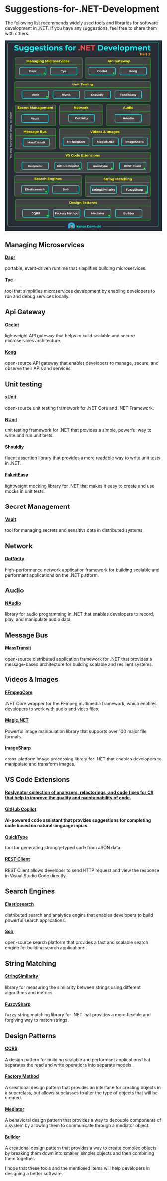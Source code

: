 # Suggestions-for-.NET-Development
The following list recommends widely used tools and libraries for software development in .NET. If you have any suggestions, feel free to share them with others.

<img src="https://raw.githubusercontent.com/kavaan/Suggestions-for-.NET-Development/main/dotnet_suggestions.png"/>

<h2>Managing Microservices</h2>

<h4><a href="https://github.com/dapr/dotnet-sdk">Dapr</a></h4>
portable, event-driven runtime that simplifies building microservices.
<h4><a href="https://github.com/dotnet/tye">Tye</a></h4>
tool that simplifies microservices development by enabling developers to run and debug services locally.

<h2>Api Gateway</h2>
<h4><a href="https://github.com/ThreeMammals/Ocelot">Ocelot</a></h4>
lightweight API gateway that helps to build scalable and secure microservices architecture.
<h4><a href="https://github.com/lianggx/Kong.Net">Kong</a></h4>
open-source API gateway that enables developers to manage, secure, and observe their APIs and services.

<h2>Unit testing</h2>
<h4><a href="https://xunit.net/">xUnit</a></h4>
open-source unit testing framework for .NET Core and .NET Framework.
<h4><a href="https://nunit.org/">NUnit</a></h4>
unit testing framework for .NET that provides a simple, powerful way to write and run unit tests.
<h4><a href="https://github.com/shouldly/shouldly">Shouldly</a></h4>
fluent assertion library that provides a more readable way to write unit tests in .NET.
<h4><a href="https://github.com/FakeItEasy/FakeItEasy">FakeitEasy</a></h4>
lightweight mocking library for .NET that makes it easy to create and use mocks in unit tests.

<h2>Secret Management</h2>
<h4><a href="https://github.com/Chatham/Vault.NET">Vault</a></h4>
tool for managing secrets and sensitive data in distributed systems.

<h2>Network</h2>
<h4><a href="https://github.com/Azure/DotNetty">DotNetty</a></h4>
high-performance network application framework for building scalable and performant applications on the .NET platform.

<h2>Audio</h2>
<h4><a href="https://github.com/naudio/NAudio">NAudio</a></h4>
library for audio programming in .NET that enables developers to record, play, and manipulate audio data.

<h2>Message Bus</h2>
<h4><a href="https://github.com/MassTransit/MassTransit">MassTransit</a></h4>
open-source distributed application framework for .NET that provides a message-based architecture for building scalable and resilient systems.

<h2>Videos & Images</h2>
<h4><a href="https://github.com/rosenbjerg/FFMpegCore">FFmpegCore</a></h4>
.NET Core wrapper for the FFmpeg multimedia framework, which enables developers to work with audio and video files.
<h4><a href="https://github.com/dlemstra/Magick.NET">Magic.NET</a></h4>
Powerful image manipulation library that supports over 100 major file formats.
<h4><a href="https://github.com/SixLabors/ImageSharp">ImageSharp</a></h4>
cross-platform image processing library for .NET that enables developers to manipulate and transform images.

<h2>VS Code Extensions</h2></a></h4>
<h4><a href="https://marketplace.visualstudio.com/items?itemName=josefpihrt-vscode.roslynator">Roslynator
collection of analyzers, refactorings, and code fixes for C# that help to improve the quality and maintainability of code.
<h4><a href="https://marketplace.visualstudio.com/items?itemName=GitHub.copilot">GitHub Copilot</a></h4>
AI-powered code assistant that provides suggestions for completing code based on natural language inputs.
<h4><a href="https://marketplace.visualstudio.com/items?itemName=quicktype.quicktype">QuickType</a></h4>
tool for generating strongly-typed code from JSON data.
<h4><a href="https://marketplace.visualstudio.com/items?itemName=humao.rest-client">REST Client</a></h4>
REST Client allows developer to send HTTP request and view the response in Visual Studio Code directly.

<h2>Search Engines</h2>
<h4><a href="https://github.com/elastic/elasticsearch-net">Elasticsearch</a></h4>
distributed search and analytics engine that enables developers to build powerful search applications.
<h4><a href="https://github.com/SolrNet/SolrNet">Solr</a></h4>
open-source search platform that provides a fast and scalable search engine for building search applications.

<h2>String Matching</h2>
<h4><a href="https://github.com/feature23/StringSimilarity.NET">StringSimilarity</a></h4>
library for measuring the similarity between strings using different algorithms and metrics.
<h4><a href="https://github.com/JakeBayer/FuzzySharp">FuzzySharp</a></h4>
fuzzy string matching library for .NET that provides a more flexible and forgiving way to match strings.

<h2>Design Patterns</h2>
<h4><a href="https://martinfowler.com/bliki/CQRS.html">CQRS</a></h4>
A design pattern for building scalable and performant applications that separates the read and write operations into separate models.
<h4><a href="https://refactoring.guru/design-patterns/factory-method">Factory Method</a></h4>
A creational design pattern that provides an interface for creating objects in a superclass, but allows subclasses to alter the type of objects that will be created.
<h4><a href="https://www.dofactory.com/net/mediator-design-pattern">Mediator</a></h4>
A behavioral design pattern that provides a way to decouple components of a system by allowing them to communicate through a mediator object.
<h4><a href="https://www.geeksforgeeks.org/builder-design-pattern">Builder</a></h4>
A creational design pattern that provides a way to create complex objects by breaking them down into smaller, simpler objects and then combining them together.

I hope that these tools and the mentioned items will help developers in designing a better software.

